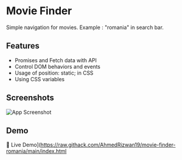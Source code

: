 
# Movie Finder 

Simple navigation for movies. Example : "romania" in search bar.





## Features

- Promises and Fetch data with API
- Control DOM behaviors and events
- Usage of position: static; in CSS
- Using CSS variables

## Screenshots

![App Screenshot](https://snipboard.io/lPTUEG.jpg)

## Demo 

🔗 Live Demo](https://raw.githack.com/AhmedRizwan19/movie-finder-romania/main/index.html

